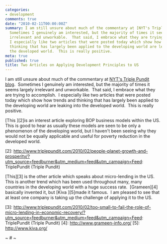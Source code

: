 ```yaml
---
categories:
- development
comments: true
date: "2010-02-11T00:00:00Z"
summary: I am still unsure about much of the commentary at [NYT's Triple Pundit blog][1]. 
  Sometimes I genuinely am interested, but the majority of times it seems largely
  irrelevant and unworkable.  That said, I embrace what they are trying to accomplish. 
  I especially like two articles that were posted today which show how trends and
  thinking that has largely been applied to the developing world are leaking into
  the developed world.  This is really positive. 
meta: true
published: true
title: Two Articles on Applying Development Principles to US
---
```


I am still unsure about much of the commentary at [NYT's Triple Pundit blog][1].  Sometimes I genuinely am interested, but the majority of times it seems largely irrelevant and unworkable.  That said, I embrace what they are trying to accomplish.  I especially like two articles that were posted today which show how trends and thinking that has largely been applied to the developing world are leaking into the developed world.  This is really positive.  

 [1]: http://www.triplepundit.com/

[This ][2]is an interest article exploring BOP business models within the US. This is good to hear as usually these models are seen to be only a phenomenon of the developing world, but I haven't been seeing why they would not be equally applicable and useful for poverty reduction in the developed world.

 [2]: http://www.triplepundit.com/2010/02/people-planet-growth-and-prosperity/?utm_source=feedburner&utm_medium=feed&utm_campaign=Feed: TriplePundit (Triple Pundit)

[This][3] is the other article which speaks about micro-lending in the US.  This is another trend which has been used throughout many, many countries in the developing world with a huge success rate.  [Grameen][4] basically invented it, but [Kiva ][5]made it famous.  I am pleased to see that at least one company is taking up the challenge of applying it to the US.

 [3]: http://www.triplepundit.com/2010/02/too-small-to-fail-the-role-of-micro-lending-in-economic-recovery/?utm_source=feedburner&utm_medium=feed&utm_campaign=Feed: TriplePundit (Triple Pundit)
 [4]: http://www.grameen-info.org/
 [5]: http://www.kiva.org/

~ # ~
